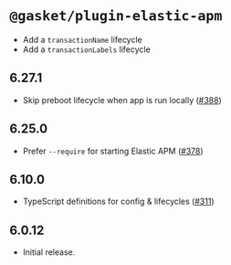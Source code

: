 # `@gasket/plugin-elastic-apm`

- Add a `transactionName` lifecycle
- Add a `transactionLabels` lifecycle

## 6.27.1

- Skip preboot lifecycle when app is run locally ([#388])

## 6.25.0

- Prefer `--require` for starting Elastic APM ([#378])

## 6.10.0

- TypeScript definitions for config & lifecycles ([#311])

## 6.0.12

- Initial release.


[#311]:https://github.com/godaddy/gasket/pull/311
[#378]:https://github.com/godaddy/gasket/pull/378
[#388]:https://github.com/godaddy/gasket/pull/388
